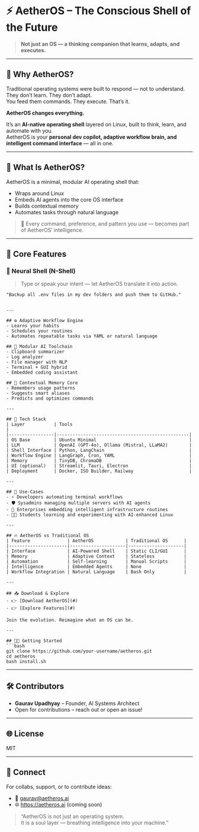 # ⚡️ AetherOS – The Conscious Shell of the Future

> **Not just an OS — a thinking companion that learns, adapts, and executes.**

---

## 🚨 Why AetherOS?

Traditional operating systems were built to respond — not to understand.  
They don’t learn. They don’t adapt.  
You feed them commands. They execute. That’s it.

**AetherOS changes everything.**

It’s an **AI-native operating shell** layered on Linux, built to think, learn, and automate with you.  
AetherOS is your **personal dev copilot, adaptive workflow brain, and intelligent command interface** — all in one.

---

## 🌌 What Is AetherOS?

AetherOS is a minimal, modular AI operating shell that:
- Wraps around Linux
- Embeds AI agents into the core OS interface
- Builds contextual memory
- Automates tasks through natural language

> 🔁 Every command, preference, and pattern you use — becomes part of AetherOS’ intelligence.

---

## 🚀 Core Features

### 🧠 Neural Shell (N-Shell)
> Type or speak your intent — let AetherOS translate it into action.
```shell
"Backup all .env files in my dev folders and push them to GitHub."


---

## ⚙️ Adaptive Workflow Engine
- Learns your habits
- Schedules your routines
- Automates repeatable tasks via YAML or natural language

## 🧩 Modular AI Toolchain
- Clipboard summarizer
- Log analyzer
- File manager with NLP
- Terminal + GUI hybrid
- Embedded coding assistant

## 💾 Contextual Memory Core
- Remembers usage patterns
- Suggests smart aliases
- Predicts and optimizes commands

---

## 🧬 Tech Stack
| Layer           | Tools                                             |
|-----------------|--------------------------------------------------|
| OS Base         | Ubuntu Minimal                                   |
| LLM             | OpenAI (GPT-4o), Ollama (Mistral, LLaMA2)        |
| Shell Interface | Python, LangChain                                |
| Workflow Engine | LangGraph, Cron, YAML                            |
| Memory          | TinyDB, ChromaDB                                 |
| UI (optional)   | Streamlit, Tauri, Electron                       |
| Deployment      | Docker, ISO Builder, Railway                     |

---

## 🧠 Use-Cases
- ⚡ Developers automating terminal workflows
- 🛡️ Sysadmins managing multiple servers with AI agents
- 🏢 Enterprises embedding intelligent infrastructure routines
- 🧑‍🎓 Students learning and experimenting with AI-enhanced Linux

---

## 🔥 AetherOS vs Traditional OS
| Feature              | AetherOS            | Traditional OS      |
|----------------------|---------------------|---------------------|
| Interface            | AI-Powered Shell    | Static CLI/GUI      |
| Memory               | Adaptive Context    | Stateless           |
| Automation           | Self-learning       | Manual Scripts      |
| Intelligence         | Embedded Agents     | None                |
| Workflow Integration | Natural Language    | Bash Only           |

---

## 📥 Download & Explore
- 👉 [Download AetherOS](#)
- 👉 [Explore Features](#)

Join the evolution. Reimagine what an OS can be.

---

## 🧑‍💻 Getting Started
```bash
git clone https://github.com/your-username/aetheros.git
cd aetheros
bash install.sh
```

---

## 🛠️ Contributors
- **Gaurav Upadhyay** – Founder, AI Systems Architect
- Open for contributions – reach out or open an issue!

---

## 🌐 License
MIT

---

## 💬 Connect
For collabs, support, or to contribute ideas:
- 📧 gaurav@aetheros.ai
- 🌐 https://aetheros.ai (coming soon)

> “AetherOS is not just an operating system.  
> It is a soul layer — breathing intelligence into your machine.”
